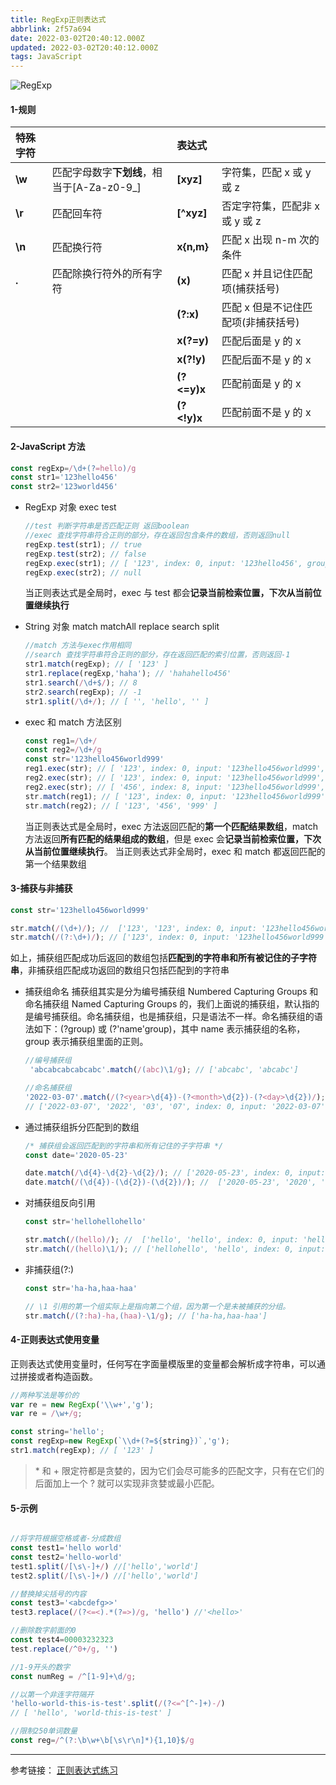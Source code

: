 ```yaml
---
title: RegExp正则表达式
abbrlink: 2f57a694
date: 2022-03-02T20:40:12.000Z
updated: 2022-03-02T20:40:12.000Z
tags: JavaScript
---
```


![RegExp](/blog_images/2022-3-2-Regexp.png)

<!-- more -->

#### 1-规则

| 特殊字符 |                                            | 表达式      |                                     |
| :------- | :----------------------------------------- | :---------- | :---------------------------------- |
| **\w**   | 匹配字母数字**下划线**，相当于[A-Za-z0-9_] | **[xyz]**   | 字符集，匹配 x 或 y 或 z            |
| **\r**   | 匹配回车符                                 | **[^xyz]**  | 否定字符集，匹配非 x 或 y 或 z      |
| **\n**   | 匹配换行符                                 | **x{n,m}**  | 匹配 x 出现 n-m 次的条件            |
| **.**    | 匹配除换行符外的所有字符                   | **(x)**     | 匹配 x 并且记住匹配项(捕获括号)     |
|          |                                            | **(?:x)**   | 匹配 x 但是不记住匹配项(非捕获括号) |
|          |                                            | **x(?=y)**  | 匹配后面是 y 的 x                   |
|          |                                            | **x(?!y)**  | 匹配后面不是 y 的 x                 |
|          |                                            | **(?<=y)x** | 匹配前面是 y 的 x                   |
|          |                                            | **(?<!y)x** | 匹配前面不是 y 的 x                 |

#### 2-JavaScript 方法

```JavaScript
const regExp=/\d+(?=hello)/g
const str1='123hello456'
const str2='123world456'
```

- RegExp 对象 exec test

  ```JavaScript
  //test 判断字符串是否匹配正则 返回boolean
  //exec 查找字符串符合正则的部分，存在返回包含条件的数组，否则返回null
  regExp.test(str1); // true
  regExp.test(str2); // false
  regExp.exec(str1); // [ '123', index: 0, input: '123hello456', groups: undefined ]
  regExp.exec(str2); // null
  ```

  当正则表达式是全局时，exec 与 test 都会**记录当前检索位置，下次从当前位置继续执行**

- String 对象 match matchAll replace search split

  ```JavaScript
  //match 方法与exec作用相同
  //search 查找字符串符合正则的部分，存在返回匹配的索引位置，否则返回-1
  str1.match(regExp); // [ '123' ]
  str1.replace(regExp,'haha'); // 'hahahello456'
  str1.search(/\d+$/); // 8
  str2.search(regExp); // -1
  str1.split(/\d+/); // [ '', 'hello', '' ]
  ```

- exec 和 match 方法区别
  ```JavaScript
  const reg1=/\d+/
  const reg2=/\d+/g
  const str='123hello456world999'
  reg1.exec(str); // [ '123', index: 0, input: '123hello456world999', groups: undefined ]
  reg2.exec(str); // [ '123', index: 0, input: '123hello456world999', groups: undefined ]
  reg2.exec(str); // [ '456', index: 8, input: '123hello456world999', groups: undefined ]
  str.match(reg1); // [ '123', index: 0, input: '123hello456world999', groups: undefined ]
  str.match(reg2); // [ '123', '456', '999' ]
  ```
  当正则表达式是全局时，exec 方法返回匹配的**第一个匹配结果数组**，match 方法返回**所有匹配的结果组成的数组**，但是 exec 会**记录当前检索位置，下次从当前位置继续执行**。
  当正则表达式非全局时，exec 和 match 都返回匹配的第一个结果数组

#### 3-捕获与非捕获

```JavaScript
const str='123hello456world999'

str.match(/(\d+)/); //  ['123', '123', index: 0, input: '123hello456world999', groups: undefined]
str.match(/(?:\d+)/); // ['123', index: 0, input: '123hello456world999', groups: undefined]

```

如上，捕获组匹配成功后返回的数组包括**匹配到的字符串和所有被记住的子字符串**，非捕获组匹配成功返回的数组只包括匹配到的字符串

- 捕获组命名
  捕获组其实是分为编号捕获组 Numbered Capturing Groups 和命名捕获组 Named Capturing Groups 的，我们上面说的捕获组，默认指的是编号捕获组。命名捕获组，也是捕获组，只是语法不一样。命名捕获组的语法如下：(?<name>group) 或 (?'name'group)，其中 name 表示捕获组的名称，group 表示捕获组里面的正则。

  ```JavaScript
  //编号捕获组
   'abcabcabcabcabc'.match(/(abc)\1/g); // ['abcabc', 'abcabc']

  //命名捕获组
  '2022-03-07'.match(/(?<year>\d{4})-(?<month>\d{2})-(?<day>\d{2})/);
  // ['2022-03-07', '2022', '03', '07', index: 0, input: '2022-03-07', groups: {year: '2022', month: '03', day: '07'}]


  ```

- 通过捕获组拆分匹配到的数组

  ```JavaScript
  /* 捕获组会返回匹配到的字符串和所有记住的子字符串 */
  const date='2020-05-23'

  date.match(/\d{4}-\d{2}-\d{2}/); // ['2020-05-23', index: 0, input: '2020-05-23', groups: undefined]
  date.match(/(\d{4})-(\d{2})-(\d{2})/); //  ['2020-05-23', '2020', '05', '23', index: 0, input: '2020-05-23', groups: undefined]
  ```

- 对捕获组反向引用

  ```JavaScript
  const str='hellohellohello'

  str.match(/(hello)/); //  ['hello', 'hello', index: 0, input: 'hellohellohello', groups: undefined]
  str.match(/(hello)\1/); // ['hellohello', 'hello', index: 0, input: 'hellohellohello', groups: undefined]

  ```

- 非捕获组(?:)

  ```JavaScript
  const str='ha-ha,haa-haa'

  // \1 引用的第一个组实际上是指向第二个组，因为第一个是未被捕获的分组。
  str.match(/(?:ha)-ha,(haa)-\1/g); // ['ha-ha,haa-haa']
  ```

#### 4-正则表达式使用变量

正则表达式使用变量时，任何写在字面量模版里的变量都会解析成字符串，可以通过拼接或者构造函数。

```JavaScript
//两种写法是等价的
var re = new RegExp('\\w+','g');
var re = /\w+/g;
```

```JavaScript
const string='hello';
const regExp=new RegExp(`\\d+(?=${string})`,'g');
str1.match(regExp); // [ '123' ]
```

> \* 和 + 限定符都是贪婪的，因为它们会尽可能多的匹配文字，只有在它们的后面加上一个 ? 就可以实现非贪婪或最小匹配。

#### 5-示例

```JavaScript

//将字符根据空格或者-分成数组
const test1='hello world'
const test2='hello-world'
test1.split(/[\s\-]+/) //['hello','world']
test2.split(/[\s\-]+/) //['hello','world']

//替换掉尖括号的内容
const test3='<abcdefg>>'
test3.replace(/(?<=<).*(?=>)/g, 'hello') //'<hello>'

//删除数字前面的0
const test4=00003232323
test.replace(/^0+/g, '')

//1-9开头的数字
const numReg = /^[1-9]+\d/g;

//以第一个非连字符隔开
'hello-world-this-is-test'.split(/(?<=^[^-]+)-/)
// [ 'hello', 'world-this-is-test' ]

//限制250单词数量
const reg=/^(?:\b\w+\b[\s\r\n]*){1,10}$/g
```

---

参考链接：
[正则表达式练习](https://regexlearn.com/zh-cn/cheatsheet)
